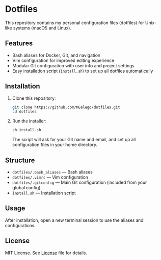 # Dotfiles

This repository contains my personal configuration files (dotfiles) for Unix-like systems (macOS and Linux).

## Features
- Bash aliases for Docker, Git, and navigation
- Vim configuration for improved editing experience
- Modular Git configuration with user info and project settings
- Easy installation script (`install.sh`) to set up all dotfiles automatically

## Installation
1. Clone this repository:
   ```sh
   git clone https://github.com/MGalego/dotfiles.git
   cd dotfiles
   ```
2. Run the installer:
   ```sh
   sh install.sh
   ```
   The script will ask for your Git name and email, and set up all configuration files in your home directory.

## Structure
- `dotfiles/.bash_aliases` — Bash aliases
- `dotfiles/.vimrc` — Vim configuration
- `dotfiles/.gitconfig` — Main Git configuration (included from your global config)
- `install.sh` — Installation script

## Usage
After installation, open a new terminal session to use the aliases and configurations.

## License
MIT License. See [License](LICENSE) file for details.
